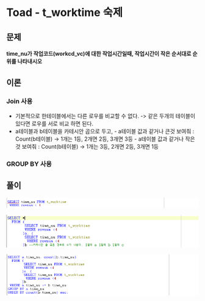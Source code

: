 # Toad - t\_worktime 숙제

## 문제

#### time\_nu가 작업코드\(workcd\_vc\)에 대한 작업시간일때, 작업시간이 작은 순서대로 순위를 나타내시오

## 이론

### Join 사용

* 기본적으로 한테이블에서는 다른 로우를 비교할 수 없다. -&gt; 같은 두개의 테이블이 있다면 로우를 서로 비교 하면 된다.
* a테이블과 b테이블을 카테시안 곱으로 두고,  - a테이블 값과 같거나 큰것 보여줘 : Count\(b테이블\) -&gt; 1개는 1등, 2개면 2등, 3개면 3등 - a테이블 값과 같거나 작은것 보여줘 : Count\(b테이블\) -&gt; 1개는 3등, 2개면 2등, 3개면 1등

### GROUP BY 사용

## 풀이

![1&#xB2E8;&#xACC4;](../../../.gitbook/assets/1-%20%282%29.png)

![2&#xB2E8;&#xACC4;](../../../.gitbook/assets/2-.png)

![&#xC870;&#xB9BD;](../../../.gitbook/assets/.png%20%285%29.png)



